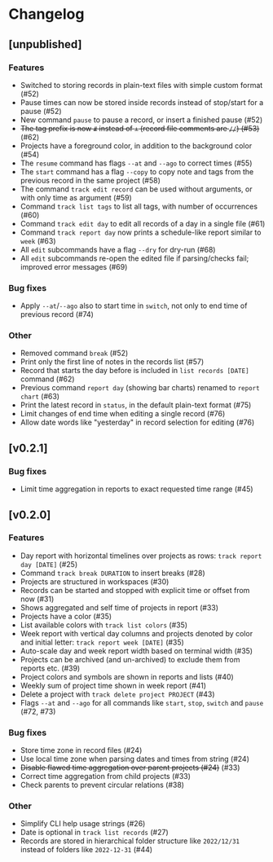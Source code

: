# Changelog

## [unpublished]

### Features

* Switched to storing records in plain-text files with simple custom format (#52)
* Pause times can now be stored inside records instead of stop/start for a pause (#52)
* New command `pause` to pause a record, or insert a finished pause (#52)
* ~~The tag prefix is now `#` instead of `+` (record file comments are `//`) (#53)~~ (#62)
* Projects have a foreground color, in addition to the background color (#54)
* The `resume` command has flags `--at` and `--ago` to correct times (#55)
* The `start` command has a flag `--copy` to copy note and tags from the previous record in the same project (#58)
* The command `track edit record` can be used without arguments, or with only time as argument (#59)
* Command `track list tags` to list all tags, with number of occurrences (#60)
* Command `track edit day` to edit all records of a day in a single file (#61)
* Command `track report day` now prints a schedule-like report similar to `week` (#63)
* All `edit` subcommands have a flag `--dry` for dry-run (#68)
* All `edit` subcommands re-open the edited file if parsing/checks fail; improved error messages (#69)

### Bug fixes

* Apply `--at`/`--ago` also to start time in `switch`, not only to end time of previous record (#74)

### Other

* Removed command `break` (#52)
* Print only the first line of notes in the records list (#57)
* Record that starts the day before is included in `list records [DATE]` command (#62)
* Previous command `report day` (showing bar charts) renamed to `report chart` (#63)
* Print the latest record in `status`, in the default plain-text format (#75)
* Limit changes of end time when editing a single record (#76)
* Allow date words like "yesterday" in record selection for editing (#76)

## [v0.2.1]

### Bug fixes

* Limit time aggregation in reports to exact requested time range (#45)

## [v0.2.0]

### Features

* Day report with horizontal timelines over projects as rows: `track report day [DATE]` (#25)
* Command `track break DURATION` to insert breaks (#28)
* Projects are structured in workspaces (#30)
* Records can be started and stopped with explicit time or offset from now (#31)
* Shows aggregated and self time of projects in report (#33)
* Projects have a color (#35)
* List available colors with `track list colors` (#35)
* Week report with vertical day columns and projects denoted by color and initial letter: `track report week [DATE]` (#35)
* Auto-scale day and week report width based on terminal width (#35)
* Projects can be archived (and un-archived) to exclude them from reports etc. (#39)
* Project colors and symbols are shown in reports and lists (#40)
* Weekly sum of project time shown in week report (#41)
* Delete a project with `track delete project PROJECT` (#43)
* Flags `--at` and `--ago` for all commands like `start`, `stop`, `switch` and `pause` (#72, #73)

### Bug fixes

* Store time zone in record files (#24)
* Use local time zone when parsing dates and times from string (#24)
* ~~Disable flawed time aggregation over parent projects (#24)~~ (#33)
* Correct time aggregation from child projects (#33)
* Check parents to prevent circular relations (#38)

### Other

* Simplify CLI help usage strings (#26)
* Date is optional in `track list records` (#27)
* Records are stored in hierarchical folder structure like `2022/12/31` instead of folders like `2022-12-31` (#44)
